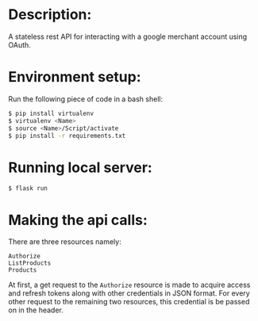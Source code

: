 # Description:

A stateless rest API for interacting with a google merchant account using OAuth.

# Environment setup:

Run the following piece of code in a bash shell:

```bash
$ pip install virtualenv
$ virtualenv <Name>
$ source <Name>/Script/activate
$ pip install -r requirements.txt
```
# Running local server:

```
$ flask run
```

# Making the api calls:

There are three resources namely:
```
Authorize
ListProducts
Products
```
At first, a get request to the `Authorize` resource is made to acquire access and refresh tokens along with other credentials in JSON format. For every other request to the remaining two resources, this credential is be passed on in the header.

